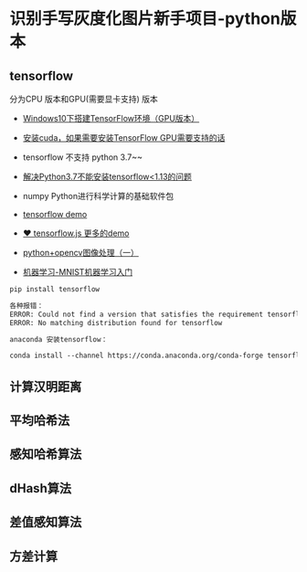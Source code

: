 # 识别手写灰度化图片新手项目-python版本

## tensorflow 
 
 分为CPU 版本和GPU(需要显卡支持) 版本


- [Windows10下搭建TensorFlow环境（GPU版本）](https://www.jianshu.com/p/6f34945020f6)
- [安装cuda，如果需要安装TensorFlow GPU需要支持的话](https://developer.nvidia.com/cuda-toolkit-archive)
- tensorflow 不支持 python 3.7~~
- [解决Python3.7不能安装tensorflow<1.13的问题](https://www.jianshu.com/p/1a3e194886b4)
- numpy Python进行科学计算的基础软件包
- [tensorflow demo](https://tensorflow.google.cn/js/demos/?hl=zh_cn)
- [❤ tensorflow.js 更多的demo](https://github.com/tensorflow/tfjs-examples/)
- [python+opencv图像处理（一）](https://www.cnblogs.com/qiangayz/p/9569967.html)

- [机器学习-MNIST机器学习入门](http://wiki.jikexueyuan.com/project/tensorflow-zh/tutorials/mnist_beginners.html)

```txt
pip install tensorflow 

各种报错：  
ERROR: Could not find a version that satisfies the requirement tensorflow (from versions: none)
ERROR: No matching distribution found for tensorflow

anaconda 安装tensorflow：

conda install --channel https://conda.anaconda.org/conda-forge tensorflow
```

## 计算汉明距离
## 平均哈希法
## 感知哈希算法
## dHash算法
## 差值感知算法
## 方差计算